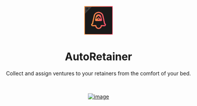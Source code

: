 <div align="center">

<img src="Assets/autoretainer_icon.png" alt="AutoRetainer IconUrl" width="15%">

# AutoRetainer

Collect and assign ventures to your retainers from the comfort of your bed.

<br />

[![image](https://discordapp.com/api/guilds/1001823907193552978/embed.png?style=banner2)](https://discord.gg/Zzrcc8kmvy)

</div>
